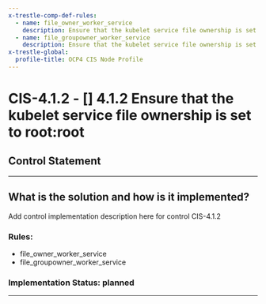 ```yaml
---
x-trestle-comp-def-rules:
  - name: file_owner_worker_service
    description: Ensure that the kubelet service file ownership is set to root:root
  - name: file_groupowner_worker_service
    description: Ensure that the kubelet service file ownership is set to root:root
x-trestle-global:
  profile-title: OCP4 CIS Node Profile
---
```


# CIS-4.1.2 - \[\] 4.1.2 Ensure that the kubelet service file ownership is set to root:root

## Control Statement

______________________________________________________________________

## What is the solution and how is it implemented?

<!-- For implementation status enter one of: implemented, partial, planned, alternative, not-applicable -->

<!-- Note that the list of rules under ### Rules: is read-only and changes will not be captured after assembly to JSON -->

Add control implementation description here for control CIS-4.1.2

### Rules:

  - file_owner_worker_service
  - file_groupowner_worker_service

### Implementation Status: planned

______________________________________________________________________
